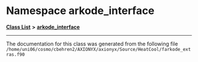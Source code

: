 
# Namespace arkode\_interface


[**Class List**](annotated.md) **>** [**arkode\_interface**](namespacearkode__interface.md)





























------------------------------
The documentation for this class was generated from the following file `/home/uni06/cosmo/cbehren2/AXIONYX/axionyx/Source/HeatCool/farkode_extras.f90`